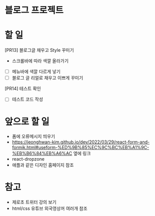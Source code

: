 # 블로그 프로젝트

# 할 일

[PR13] 블로그글 채우고 Style 꾸미기

- 스크롤바에 따라 색깔 올라가기

- [ ] 메뉴바에 색깔 다르게 넣기
- [ ] 블로그 글 리얼로 채우고 이쁘게 꾸미기

[PR14] 테스트 확인

- [ ] 테스트 코드 작성

# 앞으로 할 일

- 폼에 오류메시지 띄우기
- https://jeonghwan-kim.github.io/dev/2022/03/29/react-form-and-formik.html#useform-%ED%9B%85%EC%9C%BC%EB%A1%9C-%EB%B6%84%EB%A6%AC
  옆에 링크
- react-dropzone
- 애플과 같은 디자인 홈페이지 참조

# 참고

- 제로초 트위터 강의 보기
- html/css 유튜브 외국영상꺼 여러개 참조
